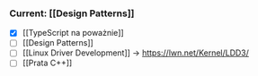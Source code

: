### Current: [[Design Patterns]]
- [x] [[TypeScript na poważnie]]
- [ ] [[Design Patterns]]
- [ ] [[Linux Driver Development]] -> https://lwn.net/Kernel/LDD3/
- [ ] [[Prata C++]]
